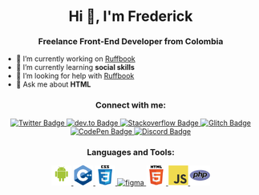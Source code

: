<h1 align="center">Hi 👋, I'm Frederick</h1>
<h3 align="center">Freelance Front-End Developer from Colombia</h3>
<ul align="left">
<li>🔭 I’m currently working on <a href="https://ruffbook.glitch.me/">Ruffbook</a></li>
<li>🌱 I’m currently learning <strong>social skills</strong></li>
<li>🤝 I’m looking for help with <a href="https://ruffbook.glitch.me/">Ruffbook</a></li>
<li>💬 Ask me about <strong>HTML</strong></li>
</ul>
<h3 align="center">Connect with me:</h3>
<div id="badges" align="center">
  <a href="https://www.twitter.com/unkanely">
    <img src="https://img.shields.io/badge/Twitter-blue?logo=twitter&logoColor=white" alt="Twitter Badge"/>
  </a>
  <a href="https://www.dev.to/unkane">
    <img src="https://img.shields.io/badge/dev.to-black?logo=devdotto&logoColor=white" alt="dev.to Badge"/>
  </a>
  <a href="https://stackoverflow.com/users/23512854/unkane">
    <img src="https://img.shields.io/badge/Stack Overflow-orange?logo=stackoverflow&logoColor=white" alt="Stackoverflow Badge">
  </a>
  <a href="https://glitch.com/@unkane">
    <img src="https://img.shields.io/badge/Glitch-pink?logo=glitch&logoColor=white" alt="Glitch Badge"/>
  </a>
  <a href="https://codepen.io/unkane">
    <img src="https://img.shields.io/badge/CodePen-black?logo=codepen&logoColor=white" alt="CodePen Badge"/>
  </a>
  <a href="https://discordapp.com/users/824624341408022568">
    <img src="https://img.shields.io/badge/Discord-blue?logo=discord&logoColor=white" alt="Discord Badge"/>
  </a>
</div>

<h3 align="center">Languages and Tools:</h3>
<p align="center"> <a href="https://developer.android.com" target="_blank" rel="noreferrer"> <img src="https://raw.githubusercontent.com/devicons/devicon/master/icons/android/android-original-wordmark.svg" alt="android" width="40" height="40"/> </a> <a href="https://www.w3schools.com/cpp/" target="_blank" rel="noreferrer"> <img src="https://raw.githubusercontent.com/devicons/devicon/master/icons/cplusplus/cplusplus-original.svg" alt="cplusplus" width="40" height="40"/> </a> <a href="https://www.w3schools.com/css/" target="_blank" rel="noreferrer"> <img src="https://raw.githubusercontent.com/devicons/devicon/master/icons/css3/css3-original-wordmark.svg" alt="css3" width="40" height="40"/> </a> <a href="https://www.figma.com/" target="_blank" rel="noreferrer"> <img src="https://www.vectorlogo.zone/logos/figma/figma-icon.svg" alt="figma" width="40" height="40"/> </a> <a href="https://www.w3.org/html/" target="_blank" rel="noreferrer"> <img src="https://raw.githubusercontent.com/devicons/devicon/master/icons/html5/html5-original-wordmark.svg" alt="html5" width="40" height="40"/> </a> <a href="https://developer.mozilla.org/en-US/docs/Web/JavaScript" target="_blank" rel="noreferrer"> <img src="https://raw.githubusercontent.com/devicons/devicon/master/icons/javascript/javascript-original.svg" alt="javascript" width="40" height="40"/> </a> <a href="https://www.php.net" target="_blank" rel="noreferrer"> <img src="https://raw.githubusercontent.com/devicons/devicon/master/icons/php/php-original.svg" alt="php" width="40" height="40"/> </a> </p>

<!---
KabukzDev/KabukzDev is a ✨ special ✨ repository because its `README.md` (this file) appears on your GitHub profile.
You can click the Preview link to take a look at your changes.
--->
